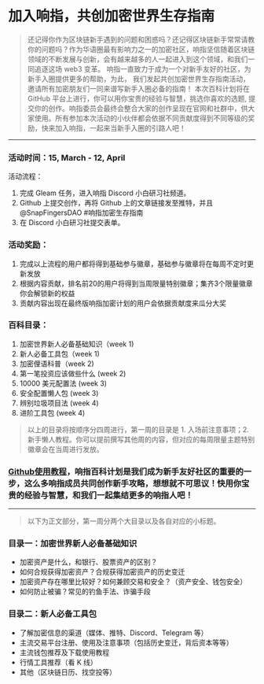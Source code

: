 # 加入响指，共创加密世界生存指南 

> 还记得你作为区块链新手遇到的问题和困惑吗？还记得区块链新手常常请教你的问题吗？作为华语圈最有影响力之一的加密社区，响指坚信随着区块链领域的不断发展与创新，会有越来越多的人一起进入到这个领域，和我们一同追逐这场 web3 变革。 响指一直致力于成为一个对新手友好的社区，为新手入圈提供更多的帮助，为此， 我们发起共创加密世界生存指南活动，邀请所有加密朋友们一同来谱写新手入圈必备的指南！
> 本次百科计划将在 GitHub 平台上进行，你可以用你宝贵的经验与智慧，挑选你喜欢的选题, 提交你的创作。响指委员会最终会整合大家的创作呈现在官网和社群中，供大家使用。所有参加本次活动的小伙伴都会依据不同贡献度得到不同等级的奖励，快来加入响指，一起来当新手入圈的引路人吧！ 
---

### 活动时间：15, March - 12, April

活动流程：
1. 完成 Gleam 任务，进入响指 Discord 小白研习社频道。 
2. Github 上提交创作，再将 Github 上的文章链接发至推特，并且 @SnapFingersDAO #响指加密生存指南
3. 在 Discord 小白研习社提交表单。 

### 活动奖励：
1. 完成以上流程的用户都将得到基础参与徽章，基础参与徽章将在每周不定时更新发放
2. 根据内容贡献，排名前20的用户将得到当周限量特别徽章；集齐3个限量徽章你会解锁新的权益
3. 贡献内容出现在最终版响指加密计划的用户会依据贡献度来瓜分大奖 

### 百科目录：
1. 加密世界新人必备基础知识（week 1)
2. 新人必备工具包（week 1)
3. 加密俚语科普（week 2)
4. 第一笔投资应该做些什么 (week 2)
5. 10000 美元配置法 (week 3)
6. 安全配置懒人包 (week 3)
7. 辨别垃圾项目法 (week 4)
8. 进阶工具包 (week 4)

> 以上的目录将按顺序分四周进行，第一周的目录是 1. 入场前注意事项；2. 新手懒人教程。你可以提前撰写其他周的内容，但对应的每周限量主题特别徽章会在当周进行发放。

### [Github使用教程](https://docs.google.com/document/d/1K-EGy8XO1h87zk_F-XHnCFM2TwpcIRnOckT0vw2gXl0/edit#)，响指百科计划是我们成为新手友好社区的重要的一步，这么多响指成员共同创作新手攻略，想想就不可思议！快用你宝贵的经验与智慧，和我们一起集结更多的响指人吧！
---

> 以下为正文部分，第一周分两个大目录以及各自对应的小标题。

### 目录一：加密世界新人必备基础知识
- 加密资产是什么，和银行、股票资产的区别？
- 如何合规获得加密资产？合规获得加密资产的历史变迁
- 加密资产存在哪里比较好？如何兼顾交易和安全？（资产安全、钱包安全）
- 如何防止被骗？常见的钓鱼手法、诈骗手段


### 目录二：新人必备工具包
- 了解加密信息的渠道（媒体、推特、Discord、Telegram 等）
- 主流交易平台注册、使用及注意事项（包括历史变迁，背后资本等等）
- 主流钱包推荐及下载使用教程
- 行情工具推荐（看 K 线）
- 其他（区块链日历、找空投等）



